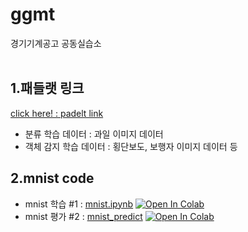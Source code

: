 # ggmt
경기기계공고 공동실습소
<br><br>

## 1.패들랫 링크 
[click here! : padelt link ](https://seongsuhigh.padlet.org/teacher92/98b2enjwowym902d)
<br>
- 분류 학습 데이터 : 과일 이미지 데이터
- 객체 감지 학습 데이터 : 횡단보도, 보행자 이미지 데이터 등


## 2.mnist code
- mnist 학습  #1 : [mnist.ipynb](./deep_learning/mnist.ipynb) [![Open In Colab](https://colab.research.google.com/assets/colab-badge.svg)](
https://colab.research.google.com/github/bomij33/ggmt/blob/main/deep_learning/mnist.ipynb)
- mnist 평가  #2 : [mnist_predict](./deep_learning/mnist_predict.ipynb) [![Open In Colab](https://colab.research.google.com/assets/colab-badge.svg)](https://colab.research.google.com/github/bomij33/ggmt/blob/main/deep_learning/mnist.ipynb)

